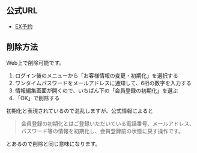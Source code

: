 ## 公式URL

- [EX予約](https://expy.jp/)

## 削除方法

Web上で削除可能です。

1. ログイン後のメニューから「お客様情報の変更・初期化」を選択する
2. ワンタイムパスワードをメールアドレスに通知して、6桁の数字を入力する
3. 情報編集画面が開くので、いちばん下の「会員登録の初期化」を選ぶ
4. 「OK」で削除する

初期化と表現されているので混乱しますが、公式情報によると

> 会員登録の初期化とはご登録いただいている電話番号、メールアドレス、パスワード等の情報を初期化し、会員登録前の状態に戻す操作です。

とあるので削除と同じ意味になります。
